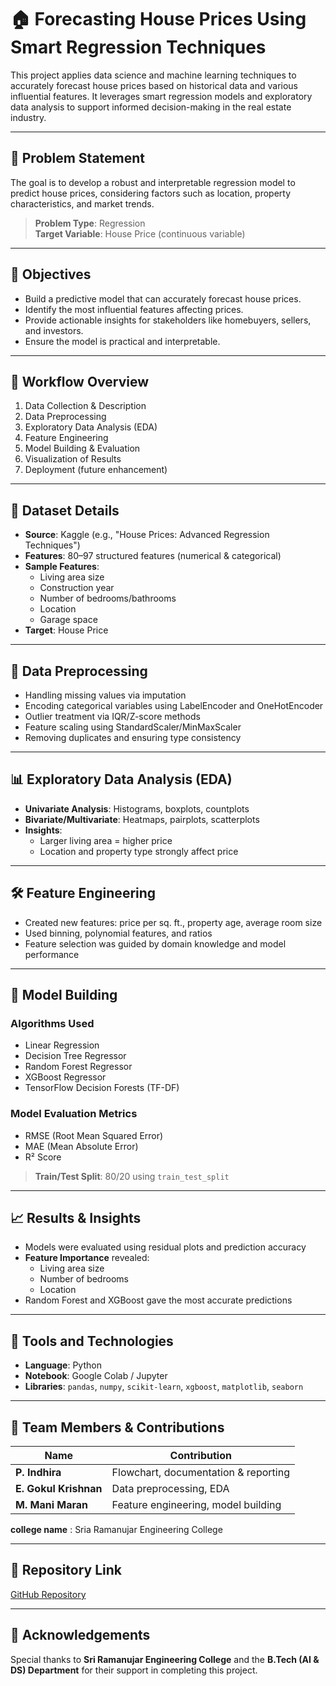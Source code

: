 # 🏠 Forecasting House Prices Using Smart Regression Techniques

This project applies data science and machine learning techniques to accurately forecast house prices based on historical data and various influential features. It leverages smart regression models and exploratory data analysis to support informed decision-making in the real estate industry.

---

## 📌 Problem Statement

The goal is to develop a robust and interpretable regression model to predict house prices, considering factors such as location, property characteristics, and market trends.

> **Problem Type**: Regression  
> **Target Variable**: House Price (continuous variable)

---

## 🎯 Objectives

- Build a predictive model that can accurately forecast house prices.
- Identify the most influential features affecting prices.
- Provide actionable insights for stakeholders like homebuyers, sellers, and investors.
- Ensure the model is practical and interpretable.

---

## 🧠 Workflow Overview

1. Data Collection & Description
2. Data Preprocessing
3. Exploratory Data Analysis (EDA)
4. Feature Engineering
5. Model Building & Evaluation
6. Visualization of Results
7. Deployment (future enhancement)

---

## 🧾 Dataset Details

- **Source**: Kaggle (e.g., "House Prices: Advanced Regression Techniques")
- **Features**: 80–97 structured features (numerical & categorical)
- **Sample Features**:
  - Living area size
  - Construction year
  - Number of bedrooms/bathrooms
  - Location
  - Garage space
- **Target**: House Price

---

## 🧹 Data Preprocessing

- Handling missing values via imputation
- Encoding categorical variables using LabelEncoder and OneHotEncoder
- Outlier treatment via IQR/Z-score methods
- Feature scaling using StandardScaler/MinMaxScaler
- Removing duplicates and ensuring type consistency

---

## 📊 Exploratory Data Analysis (EDA)

- **Univariate Analysis**: Histograms, boxplots, countplots
- **Bivariate/Multivariate**: Heatmaps, pairplots, scatterplots
- **Insights**:
  - Larger living area = higher price
  - Location and property type strongly affect price

---

## 🛠️ Feature Engineering

- Created new features: price per sq. ft., property age, average room size
- Used binning, polynomial features, and ratios
- Feature selection was guided by domain knowledge and model performance

---

## 🤖 Model Building

### Algorithms Used

- Linear Regression
- Decision Tree Regressor
- Random Forest Regressor
- XGBoost Regressor
- TensorFlow Decision Forests (TF-DF)

### Model Evaluation Metrics

- RMSE (Root Mean Squared Error)
- MAE (Mean Absolute Error)
- R² Score

> **Train/Test Split**: 80/20 using `train_test_split`

---

## 📈 Results & Insights

- Models were evaluated using residual plots and prediction accuracy
- **Feature Importance** revealed:
  - Living area size
  - Number of bedrooms
  - Location
- Random Forest and XGBoost gave the most accurate predictions

---

## 🧰 Tools and Technologies

- **Language**: Python  
- **Notebook**: Google Colab / Jupyter  
- **Libraries**: `pandas`, `numpy`, `scikit-learn`, `xgboost`, `matplotlib`, `seaborn`

---

## 👥 Team Members & Contributions

| Name               | Contribution                             |
|--------------------|------------------------------------------|
| **P. Indhira**     | Flowchart, documentation & reporting     |
| **E. Gokul Krishnan** | Data preprocessing, EDA               |
| **M. Mani Maran**  | Feature engineering, model building      |

**college name** : Sria Ramanujar Engineering College

---

## 🔗 Repository Link

[GitHub Repository](https://github.com/gokulkrishna123456/Forecasting-house-price-accurately-using-smart-regression-techniques-used-in-datascience)

---

## 🙏 Acknowledgements

Special thanks to **Sri Ramanujar Engineering College** and the **B.Tech (AI & DS) Department** for their support in completing this project.
